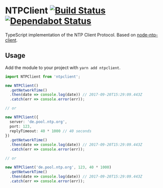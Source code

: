 # NTPClient [![Build Status](https://api.travis-ci.org/ffflorian/ntpclient.svg?branch=master)](https://travis-ci.org/ffflorian/ntpclient/) [![Dependabot Status](https://api.dependabot.com/badges/status?host=github&repo=ffflorian/ntpclient)](https://dependabot.com)

TypeScript implementation of the NTP Client Protocol. Based on [node-ntp-client](https://github.com/moonpyk/node-ntp-client).

## Usage
Add the module to your project with `yarn add ntpclient`.

```ts
import NTPClient from 'ntpclient';

new NTPClient()
  .getNetworkTime()
  .then(date => console.log(date)) // 2017-09-20T15:29:09.443Z
  .catch(err => console.error(err));

// or

new NTPClient({
  server: 'de.pool.ntp.org',
  port: 123,
  replyTimeout: 40 * 1000 // 40 seconds
})
  .getNetworkTime()
  .then(date => console.log(date)) // 2017-09-20T15:29:09.443Z
  .catch(err => console.error(err));

// or

new NTPClient('de.pool.ntp.org', 123, 40 * 1000)
  .getNetworkTime()
  .then(date => console.log(date)) // 2017-09-20T15:29:09.443Z
  .catch(err => console.error(err));
```
